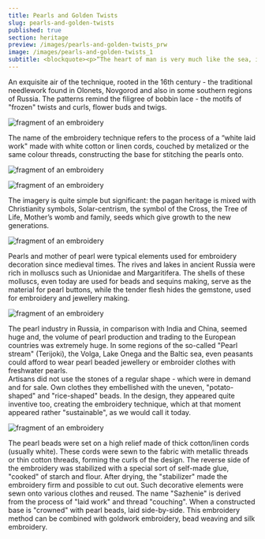```yaml
---
title: Pearls and Golden Twists
slug: pearls-and-golden-twists
published: true
section: heritage
preview: /images/pearls-and-golden-twists_prw
image: /images/pearls-and-golden-twists_1
subtitle: <blockquote><p>“The heart of man is very much like the sea, it has its storms, it has its tides and in its depths, it has its pearls too.”</p> <cite>Vincent Van Gogh</cite></blockquote>
---
```


An exquisite air of the technique, rooted in the 16th century - the traditional needlework found in Olonets, Novgorod and also in some southern regions of Russia. The patterns remind the filigree of bobbin lace - the motifs of "frozen" twists and curls, flower buds and twigs.

![fragment of an embroidery](/images/pearls-and-golden-twists_2)

The name of the embroidery technique refers to the process of a “white laid work" made with white cotton or linen cords, couched by metalized or the same colour threads, constructing the base for stitching the pearls onto.

![fragment of an embroidery](/images/pearls-and-golden-twists_3)

![fragment of an embroidery](/images/pearls-and-golden-twists_4)

The imagery is quite simple but significant: the pagan heritage is mixed with Christianity symbols, Solar-centrism, the symbol of the Cross, the Tree of Life, Mother’s womb and family, seeds which give growth to the new generations.

![fragment of an embroidery](/images/pearls-and-golden-twists_5)

Pearls and mother of pearl were typical elements used for embroidery decoration since medieval times. The rives and lakes in ancient Russia were rich in molluscs such as Unionidae and Margaritifera. The shells of these molluscs, even today are used for beads and sequins making, serve as the material for pearl buttons, while the tender flesh hides the gemstone, used for embroidery and jewellery making.

![fragment of an embroidery](/images/pearls-and-golden-twists_6)

The pearl industry in Russia, in comparison with India and China, seemed huge and, the volume of pearl production and trading to the European countries was extremely huge. In some regions of the so-called "Pearl stream" (Terijoki), the Volga, Lake Onega and the Baltic sea, even peasants could afford to wear pearl beaded jewellery or embroider clothes with freshwater pearls.<br>
Artisans did not use the stones of a regular shape - which were in demand and for sale. Own clothes they embellished with the uneven, "potato-shaped" and "rice-shaped" beads. In the design, they appeared quite inventive too, creating the embroidery technique, which at that moment appeared rather "sustainable", as we would call it today.

![fragment of an embroidery](/images/pearls-and-golden-twists_7)

The pearl beads were set on a high relief made of thick cotton/linen cords (usually white). These cords were sewn to the fabric with metallic threads or thin cotton threads, forming the curls of the design. The reverse side of the embroidery was stabilized with a special sort of self-made glue, "cooked" of starch and flour. After drying, the "stabilizer" made the embroidery firm and possible to cut out. Such decorative elements were sewn onto various clothes and reused. The name "Sazhenie" is derived from the process of "laid work" and thread "couching". When a constructed base is "crowned" with pearl beads, laid side-by-side. This embroidery method can be combined with goldwork embroidery, bead weaving and silk embroidery.

